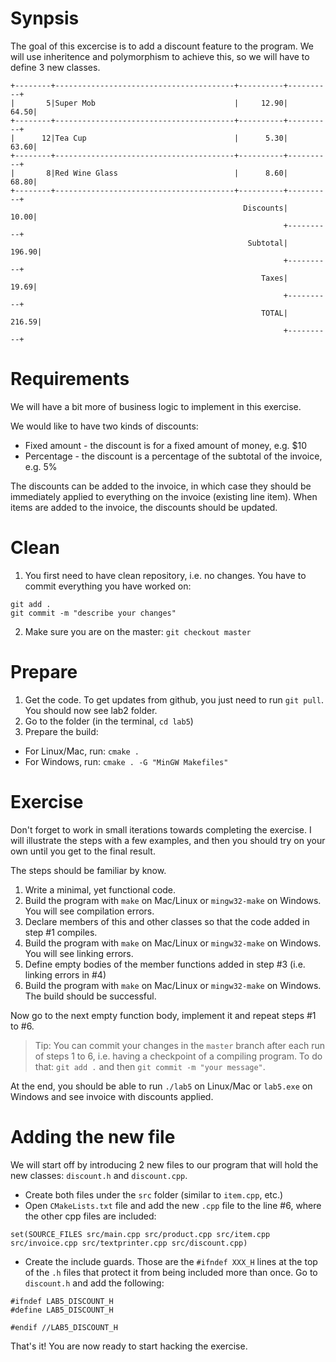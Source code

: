 # Synpsis
The goal of this excercise is to add a discount feature to the program. We will use inheritence and polymorphism to achieve this, so we will have to define 3 new classes.
~~~~
+--------+----------------------------------------+----------+----------+
|       5|Super Mob                               |     12.90|     64.50|
+--------+----------------------------------------+----------+----------+
|      12|Tea Cup                                 |      5.30|     63.60|
+--------+----------------------------------------+----------+----------+
|       8|Red Wine Glass                          |      8.60|     68.80|
+--------+----------------------------------------+----------+----------+
                                                    Discounts|     10.00|
                                                             +----------+
                                                     Subtotal|    196.90|
                                                             +----------+
                                                        Taxes|     19.69|
                                                             +----------+
                                                        TOTAL|    216.59|
                                                             +----------+
~~~~

# Requirements
We will have a bit more of business logic to implement in this exercise.

We would like to have two kinds of discounts:
 - Fixed amount - the discount is for a fixed amount of money, e.g. $10
 - Percentage - the discount is a percentage of the subtotal of the invoice, e.g. 5%

The discounts can be added to the invoice, in which case they should be immediately applied to everything on the invoice (existing line item). 
When items are added to the invoice, the discounts should be updated.

# Clean
1. You first need to have clean repository, i.e. no changes. You have to commit everything you have worked on:
```
git add .
git commit -m "describe your changes"
```

2. Make sure you are on the master: `git checkout master`

# Prepare
1. Get the code. To get updates from github, you just need to run `git pull`. You should now see lab2 folder. 
2. Go to the folder (in the terminal, `cd lab5`)
3. Prepare the build:
  * For Linux/Mac, run: `cmake .`
  * For Windows, run: `cmake . -G "MinGW Makefiles"`

# Exercise

Don't forget to work in small iterations towards completing the exercise. I will illustrate the steps with a few examples, and then you should try on your own until you get to the final result.

The steps should be familiar by know. 
1. Write a minimal, yet functional code.
2. Build the program with `make` on Mac/Linux or `mingw32-make` on Windows. You will see compilation errors.
3. Declare members of this and other classes so that the code added in step #1 compiles.
4. Build the program with `make` on Mac/Linux or `mingw32-make` on Windows. You will see linking errors.
5. Define empty bodies of the member functions added in step #3 (i.e. linking errors in #4)
6. Build the program with `make` on Mac/Linux or `mingw32-make` on Windows. The build should be successful.

Now go to the next empty function body, implement it and repeat steps #1 to #6.

>Tip: You can commit your changes in the `master` branch after each run of steps 1 to 6, i.e. having a checkpoint of a compiling program. To do that: `git add .` and then `git commit -m "your message"`.

At the end, you should be able to run `./lab5` on Linux/Mac or `lab5.exe` on Windows and see invoice with discounts applied.

# Adding the new file

We will start off by introducing 2 new files to our program that will hold the new classes: `discount.h` and `discount.cpp`.
* Create both files under the `src` folder (similar to `item.cpp`, etc.)
* Open `CMakeLists.txt` file and add the new `.cpp` file to the line #6, where the other cpp files are included:
```
set(SOURCE_FILES src/main.cpp src/product.cpp src/item.cpp src/invoice.cpp src/textprinter.cpp src/discount.cpp)
```
* Create the include guards. Those are the `#ifndef XXX_H` lines at the top of the `.h` files that protect it from being included more than once. Go to `discount.h` and add the following:
```
#ifndef LAB5_DISCOUNT_H
#define LAB5_DISCOUNT_H

#endif //LAB5_DISCOUNT_H
```

That's it! You are now ready to start hacking the exercise.




